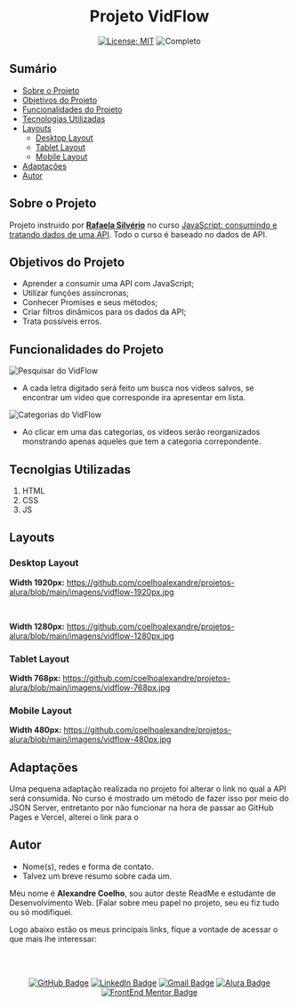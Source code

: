 <h1 align="center"> Projeto VidFlow </h1>

<p align="center">  </p>

<div align="center">

  <a href="https://github.com/coelhoalexandre/projeto-alura-vidflow/blob/main/LICENSE" target="_blank"><img src="https://img.shields.io/badge/License-MIT-yellow.svg" alt="License: MIT"></a> <img src="https://img.shields.io/badge/Completo-lightgreen.svg" alt="Completo">

</div>

## Sumário

- [Sobre o Projeto](#sobre-o-projeto)
- [Objetivos do Projeto](#objetivos-do-projeto)
- [Funcionalidades do Projeto](#funcionalidades-do-projeto)
- [Tecnologias Utilizadas](#tecnolgias-utilizadas)
- [Layouts](#layouts)
  - [Desktop Layout](#desktop-layout)
  - [Tablet Layout](#tablet-layout)
  - [Mobile Layout](#mobile-layout)
- [Adaptações](#adaptações)
- [Autor](#autor)

## Sobre o Projeto

Projeto instruido por [**Rafaela Silvério**](https://github.com/rafaelasilverio) no curso [JavaScript: consumindo e tratando dados de uma API](https://cursos.alura.com.br/course/javascript-consumindo-tratando-dados-uma-api). Todo o curso é baseado no dados de API.

## Objetivos do Projeto

- Aprender a consumir uma API com JavaScript;
- Utilizar funções assíncronas;
- Conhecer Promises e seus métodos;
- Criar filtros dinâmicos para os dados da API;
- Trata possíveis erros.

## Funcionalidades do Projeto

<img src="https://github.com/coelhoalexandre/projetos-alura/blob/main/imagens/vidflow-pesquisar.png" alt="Pesquisar do VidFlow">

- A cada letra digitado será feito um busca nos videos salvos, se encontrar um video que corresponde ira apresentar em lista.
  
<img src="https://github.com/coelhoalexandre/projetos-alura/blob/main/imagens/vidflow-topicos.png" alt="Categorias do VidFlow">

- Ao clicar em uma das categorias, os vídeos serão reorganizados monstrando apenas aqueles que tem a categoria correpondente.

## Tecnolgias Utilizadas

1. HTML
2. CSS
3. JS

## Layouts

### Desktop Layout

**Width 1920px:** https://github.com/coelhoalexandre/projetos-alura/blob/main/imagens/vidflow-1920px.jpg

<br>

**Width 1280px:** https://github.com/coelhoalexandre/projetos-alura/blob/main/imagens/vidflow-1280px.jpg

### Tablet Layout

**Width 768px:** https://github.com/coelhoalexandre/projetos-alura/blob/main/imagens/vidflow-768px.jpg

### Mobile Layout

**Width 480px:** https://github.com/coelhoalexandre/projetos-alura/blob/main/imagens/vidflow-480px.jpg

## Adaptações

Uma pequena adaptação realizada no projeto foi alterar o link no qual a API será consumida. No curso é mostrado um método de fazer isso por meio do JSON Server, entretanto por não funcionar na hora de passar ao GitHub Pages e Vercel, alterei o link para o 
## Autor

- Nome(s), redes e forma de contato. 
- Talvez um breve resumo sobre cada um.

Meu nome é **Alexandre Coelho**, sou autor deste ReadMe e estudante de Desenvolvimento Web. [Falar sobre meu papel no projeto, seu eu fiz tudo ou só modifiquei.

Logo abaixo estão os meus principais links, fique a vontade de acessar o que mais lhe interessar:

<br>

<br>

<div align="center">

<a href = "https://github.com/coelhoalexandre"><img src="https://img.shields.io/badge/GitHub-%23333?style=for-the-badge&logo=github&logoColor=white" alt="GitHub Badge"></a>
<a href="https://www.linkedin.com/in/-coelhoalexandre/" target="_blank"><img src="https://img.shields.io/badge/-LinkedIn-%230077B5?style=for-the-badge&logo=linkedin&logoColor=white" alt="LinkedIn Badge"></a>
<a href = "mailto:alexandrecoelhocontato@gmail.com" target="_blank"><img src="https://img.shields.io/badge/-Gmail-critical?style=for-the-badge&logo=gmail&logoColor=white" target="_blank" alt="Gmail Badge"></a>
<a href = "https://cursos.alura.com.br/user/coelhoalexandre" target="_blank"><img src="https://img.shields.io/badge/Alura-0747a6?style=for-the-badge&logo=alura&logoColor=white" target="_blank" alt="Alura Badge"></a>
<a href = "https://www.frontendmentor.io/profile/coelhoalexandre" target="_blank"><img src="https://img.shields.io/badge/Frontend_Mentor-white?style=for-the-badge&logo=frontendmentor&logoColor=blue" alt="FrontEnd Mentor Badge">
